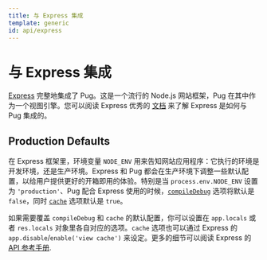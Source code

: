 ```yaml
---
title: 与 Express 集成
template: generic
id: api/express
---
```


# 与 Express 集成

[Express] 完整地集成了 Pug。这是一个流行的 Node.js 网站框架，Pug 在其中作为一个视图引擎。您可以阅读 Express 优秀的 [文档][Express guide] 来了解 Express 是如何与 Pug 集成的。

## Production Defaults

在 Express 框架里，环境变量 `NODE_ENV` 用来告知网站应用程序：它执行的环境是开发环境，还是生产环境。Express 和 Pug 都会在生产环境下调整一些默认配置，以给用户提供更好的开箱即用的体验。特别是当 `process.env.NODE_ENV` 设置为 `'production'`、Pug 配合 Express 使用的时候，<code>[compileDebug]</code> 选项将默认是 `false`，同时 <code>[cache]</code> 选项默认是 `true`。

如果需要覆盖 `compileDebug` 和 `cache` 的默认配置，你可以设置在 `app.locals` 或者 `res.locals` 对象里各自对应的选项。`cache` 选项也可以通过 Express 的 `app.disable`/`enable('view cache')` 来设定。更多的细节可以阅读 Express 的 [API 参考手册][Express API].

[compileDebug]: reference.html#options
[cache]: reference.html#options
[Express]: https://expressjs.com/
[Express API]: https://expressjs.com/en/api.html
[Express guide]: https://expressjs.com/en/guide/using-template-engines.html
